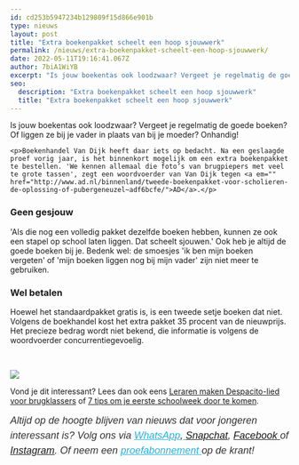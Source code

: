```yaml
---
id: cd253b5947234b129809f15d866e901b
type: nieuws
layout: post
title: "Extra boekenpakket scheelt een hoop sjouwwerk"
permalink: /nieuws/extra-boekenpakket-scheelt-een-hoop-sjouwwerk/
date: 2022-05-11T19:16:41.067Z
author: 7biA1WiYB
excerpt: "Is jouw boekentas ook loodzwaar? Vergeet je regelmatig de goede boeken? Of liggen ze bij je vader in plaats van bij je moeder? Onhandig!  "
seo:
  description: "Extra boekenpakket scheelt een hoop sjouwwerk"
  title: "Extra boekenpakket scheelt een hoop sjouwwerk"
---
```

Is jouw boekentas ook loodzwaar? Vergeet je regelmatig de goede boeken? Of liggen ze bij je vader in plaats van bij je moeder? Onhandig!  

    <p>Boekenhandel Van Dijk heeft daar iets op bedacht. Na een geslaagde proef vorig jaar, is het binnenkort mogelijk om een extra boekenpakket te bestellen. 'We kennen allemaal die foto’s van brugpiepers met veel te grote tassen', zegt een woordvoerder van Van Dijk tegen <a em="" href="http://www.ad.nl/binnenland/tweede-boekenpakket-voor-scholieren-de-oplossing-of-pubergeneuzel~adf6bcfe/">AD</a>.</p>
<h3>Geen gesjouw</h3>
<p>'Als die nog een volledig pakket dezelfde boeken hebben, kunnen ze ook een stapel op school laten liggen. Dat scheelt sjouwen.' Ook heb je altijd de goede boeken bij je. Bedenk wel: de smoesjes 'ik ben mijn boeken vergeten' of 'mijn boeken liggen nog bij mijn vader' zijn niet meer te gebruiken.</p>
<h3>Wel betalen</h3>
<p>Hoewel het standaardpakket gratis is, is een tweede setje boeken dat niet. Volgens de boekhandel kost het extra pakket 35 procent van de nieuwprijs. Het precieze bedrag wordt niet bekend, die informatie is volgens de woordvoerder concurrentiegevoelig.</p>
<p> </p>
<div class="kader">
<p><img class="kaderafbeelding" src="https://7dagen.netlify.app/sites/default/files/ff.png"></p>
<p>Vond je dit interessant? Lees dan ook eens <a href="https://7dagen.netlify.app/nieuws/leraren-maken-despacito-lied-voor-brugklassers">Leraren maken Despacito-lied voor brugklassers</a> of <a href="https://7dagen.netlify.app/lifestyle-school/7-tips-om-je-eerste-schoolweek-door-te-komen">7 tips om je eerste schoolweek door te komen</a>.</p>
<p><em style="box-sizing: inherit; color: rgb(51, 51, 51); font-family: &quot;PT Sans&quot;, sans-serif; font-size: 18px; line-height: 27px;">Altijd op de hoogte blijven van nieuws dat voor jongeren interessant is? Volg ons via </em><em style="box-sizing: inherit; color: rgb(34, 179, 224); transition: color 0.3s ease; font-family: &quot;PT Sans&quot;, sans-serif; font-size: 18px; line-height: 27px;"><a href="https://7dagen.netlify.app/whatsapp" style="box-sizing: inherit; color: rgb(34, 179, 224); transition: color 0.3s ease; font-family: &quot;PT Sans&quot;, sans-serif; font-size: 18px; line-height: 27px;">WhatsApp</a></em><em style="box-sizing: inherit; color: rgb(51, 51, 51); font-family: &quot;PT Sans&quot;, sans-serif; font-size: 18px; line-height: 27px;">,</em><em style="box-sizing: inherit; color: rgb(34, 179, 224); transition: color 0.3s ease; font-family: &quot;PT Sans&quot;, sans-serif; font-size: 18px; line-height: 27px;"><a href="https://7dagen.netlify.app/whatsapp" style="box-sizing: inherit; color: rgb(34, 179, 224); transition: color 0.3s ease; font-family: &quot;PT Sans&quot;, sans-serif; font-size: 18px; line-height: 27px;"> </a></em><em style="box-sizing: inherit; color: rgb(51, 51, 51); font-family: &quot;PT Sans&quot;, sans-serif; font-size: 18px; line-height: 27px;"><a href="https://www.snapchat.com/add/sevendaysnl">Snapchat</a>, <a href="https://www.facebook.com/7Daysnl?ref=bookmarks">Facebook </a>of <a href="https://instagram.com/7DAysnl/">Instagram</a>. Of </em><em style="box-sizing: inherit; color: rgb(51, 51, 51); font-family: &quot;PT Sans&quot;, sans-serif; font-size: 18px; line-height: 27px;">neem een </em><a href="https://abonneren.sevendays.nl/abonneren/abonnementen/ae/artikel" style="box-sizing: inherit; color: rgb(34, 179, 224); transition: color 0.3s ease; font-family: &quot;PT Sans&quot;, sans-serif; font-size: 18px; line-height: 27px;"><em style="box-sizing: inherit;">proefabonnement </em></a><em style="box-sizing: inherit; color: rgb(51, 51, 51); font-family: &quot;PT Sans&quot;, sans-serif; font-size: 18px; line-height: 27px;">op de krant!</em></p>
</div>
  
